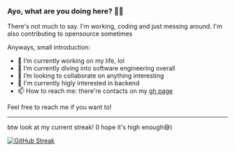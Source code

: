 ### Ayo, what are you doing here? 🤨📸
There's not much to say. I'm working, coding and just messing around.
I'm also contributing to opensource sometimes

Anyways, small introduction:
- 🔭 I’m currently working on my life, lol
- 🌱 I’m currently diving into software engineering overall
- 👯 I’m looking to collaborate on anything interesting
- 🧐 I'm currently higly interested in backend
- 📫 How to reach me: there're contacts on my [gh page](https://lokot0k.github.io)

Feel free to reach me if you want to!

------
btw look at my current streak! (I hope it's high enough😅)

[![GitHub Streak](https://streak-stats.demolab.com?user=lokot0k&theme=monokai-metallian&date_format=M%20j%5B%2C%20Y%5D)](https://git.io/streak-stats)
